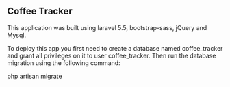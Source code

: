 ## Coffee Tracker

This application was built using laravel 5.5, bootstrap-sass, jQuery and Mysql.

To deploy this app you first need to create a database named coffee_tracker and grant all privileges on it to user coffee_tracker.  Then run the database migration using the following command:

 php artisan migrate